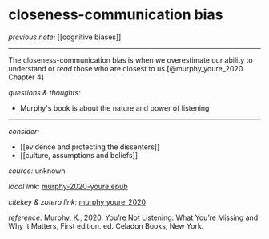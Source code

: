 # closeness-communication bias

_previous note:_  [[cognitive biases]]

---

The closeness-communication bias is when we overestimate our ability to understand or _read_ those who are closest to us.[@murphy_youre_2020 Chapter 4]


_questions & thoughts:_

- Murphy's book is about the nature and power of listening

--- 

_consider:_ 

- [[evidence and protecting the dissenters]]
- [[culture, assumptions and beliefs]]

_source:_ unknown

_local link:_ [murphy-2020-youre.epub](hook://file/lTkXHj6RP?p=RHJvcGJveC9iaWJsaW9ncmFwaHkgcGRmcw==&n=murphy-2020-youre.epub)

_citekey & zotero link:_ [murphy_youre_2020](zotero://select/items/1_B8Z9V7XR)

_reference:_ Murphy, K., 2020. You’re Not Listening: What You’re Missing and Why it Matters, First edition. ed. Celadon Books, New York.


